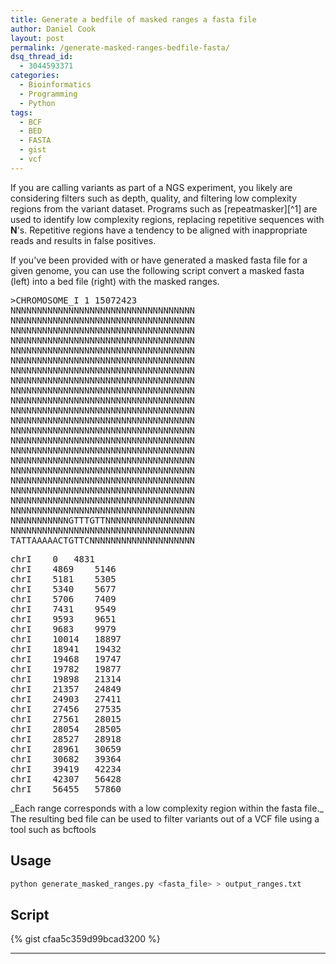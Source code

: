 ```yaml
---
title: Generate a bedfile of masked ranges a fasta file
author: Daniel Cook
layout: post
permalink: /generate-masked-ranges-bedfile-fasta/
dsq_thread_id:
  - 3044593371
categories:
  - Bioinformatics
  - Programming
  - Python
tags:
  - BCF
  - BED
  - FASTA
  - gist
  - vcf
---
```

If you are calling variants as part of a <acronym name="Next Generation Sequencing">NGS</acronym> experiment, you likely are considering filters such as depth, quality, and filtering low complexity regions from the variant dataset. Programs such as [repeatmasker][^1] are used to identify low complexity regions, replacing repetitive sequences with **N**'s. Repetitive regions have a tendency to be aligned with inappropriate reads and results in false positives.

If you've been provided with or have generated a masked fasta file for a given genome, you can use the following script convert a masked fasta (left) into a bed file (right) with the masked ranges.

<div class="row">
  <div class="col-md-6">
    <pre>
>CHROMOSOME_I 1 15072423
NNNNNNNNNNNNNNNNNNNNNNNNNNNNNNNNNNN
NNNNNNNNNNNNNNNNNNNNNNNNNNNNNNNNNNN
NNNNNNNNNNNNNNNNNNNNNNNNNNNNNNNNNNN
NNNNNNNNNNNNNNNNNNNNNNNNNNNNNNNNNNN
NNNNNNNNNNNNNNNNNNNNNNNNNNNNNNNNNNN
NNNNNNNNNNNNNNNNNNNNNNNNNNNNNNNNNNN
NNNNNNNNNNNNNNNNNNNNNNNNNNNNNNNNNNN
NNNNNNNNNNNNNNNNNNNNNNNNNNNNNNNNNNN
NNNNNNNNNNNNNNNNNNNNNNNNNNNNNNNNNNN
NNNNNNNNNNNNNNNNNNNNNNNNNNNNNNNNNNN
NNNNNNNNNNNNNNNNNNNNNNNNNNNNNNNNNNN
NNNNNNNNNNNNNNNNNNNNNNNNNNNNNNNNNNN
NNNNNNNNNNNNNNNNNNNNNNNNNNNNNNNNNNN
NNNNNNNNNNNNNNNNNNNNNNNNNNNNNNNNNNN
NNNNNNNNNNNNNNNNNNNNNNNNNNNNNNNNNNN
NNNNNNNNNNNNNNNNNNNNNNNNNNNNNNNNNNN
NNNNNNNNNNNNNNNNNNNNNNNNNNNNNNNNNNN
NNNNNNNNNNNNNNNNNNNNNNNNNNNNNNNNNNN
NNNNNNNNNNNNNNNNNNNNNNNNNNNNNNNNNNN
NNNNNNNNNNNNNNNNNNNNNNNNNNNNNNNNNNN
NNNNNNNNNNNNNNNNNNNNNNNNNNNNNNNNNNN
NNNNNNNNNNNGTTTGTTNNNNNNNNNNNNNNNNN
NNNNNNNNNNNNNNNNNNNNNNNNNNNNNNNNNNN
TATTAAAAACTGTTCNNNNNNNNNNNNNNNNNNNN
</pre>
  </div>
  
  <div class="col-md-6">
    <pre>
chrI    0   4831
chrI    4869    5146
chrI    5181    5305
chrI    5340    5677
chrI    5706    7409
chrI    7431    9549
chrI    9593    9651
chrI    9683    9979
chrI    10014   18897
chrI    18941   19432
chrI    19468   19747
chrI    19782   19877
chrI    19898   21314
chrI    21357   24849
chrI    24903   27411
chrI    27456   27535
chrI    27561   28015
chrI    28054   28505
chrI    28527   28918
chrI    28961   30659
chrI    30682   39364
chrI    39419   42234
chrI    42307   56428
chrI    56455   57860
</pre>
</div>
</div>
_Each range corresponds with a low complexity region within the fasta file._ The resulting bed file can be used to filter variants out of a VCF file using a tool such as bcftools

## Usage

```bash
python generate_masked_ranges.py <fasta_file> > output_ranges.txt
```

## Script

{% gist cfaa5c359d99bcad3200 %}

---- 
 [1]: http://www.repeatmasker.org/